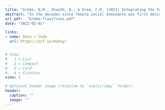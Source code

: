 ```yaml
---
title: "Grebe, N.M., Sheikh, A., & Drea, C.M. (2022) Integrating the Female Masculinization and Challenge Hypotheses: Female dominance, male deference, and seasonal hormone fluctuations in adult blue-eyed black lemurs (*Eulemur flavifrons*). Hormones and Behavior."
abstract: "In the decades since female social dominance was first described in strepsirrhine primates, researchers have sought to uncover the proximate and ultimate explanations for its development. In the females of various female-dominant species, androgens have been implicated as regulators of behavior and/or predictors of seasonal fluctuations in aggression (the 'Female Masculinization Hypothesis'). Males, more generally, respond to changing social demands via seasonal fluctuations in androgen-mediated behavior (the 'Challenge Hypothesis'), that may also entail changes in activation of the hypothalamic-pituitary-adrenal axis. Here, we explore if androgens, glucocorticoids, and intersexual behavior fluctuate seasonally in the female-dominant, blue-eyed black lemur (*Eulemur flavifrons*), with potential consequences for understanding female aggression and male deference. Across two studies conducted during the breeding and nonbreeding seasons, we assessed rates of mixed-sex, dyadic social behavior (aggression and affiliation) and concentrations of fecal glucocorticoid metabolites (Study 1) and serum sex hormones (androstenedione, testosterone, and estradiol; Study 2). Our results align with several predictions inspired by the Female Masculinization and Challenge Hypotheses for intersexual relations: During the breeding season, specifically, both aggression and androstenedione peaked in females, while female-initiated affiliation decreased, potentially to facilitate female resource access and reproductive control. By comparison, all target hormones (androgens, estrogen, and glucocorticoids) peaked in males, with glucocorticoid concentrations potentially increasing in response to the surge in female aggression, and unusually high estrogen concentrations year-round potentially facilitating male deference via male-initiated affiliation. These results suggest complex, seasonally and hormonally mediated behavior in *Eulemur flavifrons*."
url_pdf:  "Grebe-flavifrons.pdf"
date: "2022-03-01"

links: 
- name: Data + Code
  url: https://osf.io/m2euy/


# View.
#   1 = List
#   2 = Compact
#   3 = Card
#   4 = Citation
view: 1

# Optional header image (relative to `static/img/` folder).
header:
  caption: ""
  image: ""
---
```


